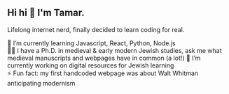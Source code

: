 ## Hi hi 👋 I'm Tamar.

Lifelong internet nerd, finally decided to learn coding for real. 

🌱 I’m currently learning Javascript, React, Python, Node.js  
👩‍🎓 I have a Ph.D. in medieval & early modern Jewish studies, ask me what medieval manuscripts and webpages have in common (a lot!) 
🔭 I’m currently working on digital resources for Jewish learning  
⚡ Fun fact: my first handcoded webpage was about Walt Whitman anticipating modernism  

<!--
**trmarvin/trmarvin** is a ✨ _special_ ✨ repository because its `README.md` (this file) appears on your GitHub profile.

Here are some ideas to get you started:

- 🔭 I’m currently working on ...
- 🌱 I’m currently learning ...
- 👯 I’m looking to collaborate on ...
- 🤔 I’m looking for help with ...
- 💬 Ask me about ...
- 📫 How to reach me: ...
- 😄 Pronouns: ...
- ⚡ Fun fact: ...
-->
